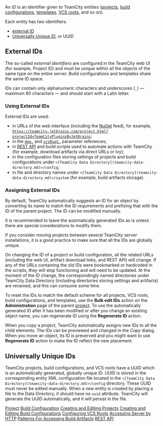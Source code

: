 [//]: # (title: Entity IDs)
[//]: # (auxiliary-id: Entity IDs;Identifier)

An _ID_ is an identifier given to TeamCity entities ([projects](project.md), [build configurations](managing-builds.md), [templates](build-configuration-template.md), [VCS roots](vcs-root.md), and so on).

Each entity has two identifiers:
* [external ID](#External+IDs)
* [Universally Unique ID](#Universally+Unique+IDs), or UUID

## External IDs

The so-called _external identifiers_ are configured in the TeamCity web UI (for example, Project ID) and must be unique within all the objects of the same type on the entire server. Build configurations and templates share the same ID space.

IDs can contain only alphanumeric characters and underscores (`_`) — maximum 80 characters — and should start with a Latin letter.

### Using External IDs

External IDs are used:
* in URLs of the web interface (including the [NuGet](nuget.md) feed), for example, [`https://teamcity.jetbrains.com/project.html?projectId=TeamCityPluginsByJetBrains`](https://teamcity.jetbrains.com/project.html?projectId=TeamCityPluginsByJetBrains);
* in the [`dep.`](predefined-build-parameters.md#Dependency+Parameters) and [`vcsRoot.`](predefined-build-parameters.md#VCS+Parameters) parameter references;
* in [REST API](https://www.jetbrains.com/help/teamcity/rest/teamcity-rest-api-documentation.html) and build scripts used to automate actions with TeamCity (for example, download artifacts via direct URLs or Ivy);
* in the configuration files storing settings of projects and build configurations under `<[TeamCity Data Directory](teamcity-data-directory.md)>/config`;
* in file and directory names under `<[TeamCity Data Directory](teamcity-data-directory.md)>/system` (for example, build artifacts storage).

 <anchor name="AssigningIDs"/>

### Assigning External IDs

By default, TeamCity automatically suggests an ID for an object by converting its name to match the ID requirements and prefixing that with the ID of the parent project. The ID can be modified manually.

It is recommended to leave the automatically generated IDs as is unless there are special considerations to modify them.

If you consider moving projects between several TeamCity server installations, it is a good practice to make sure that all the IDs are globally unique.

<note>

On changing the ID of a project or build configuration, all the related URLs (including the web UI, artifact download links, and REST API) will change. If any of the URLs containing the old IDs were bookmarked or hardcoded in the scripts, they will stop functioning and will need to be updated. At the moment of the ID change, the correspondingly named directories under TeamCity Data Directory (including directories storing settings and artifacts) are renamed, and this can consume some time.
</note>

To reset the IDs to match the default scheme for all projects, VCS roots, build configurations, and templates, use the __Bulk edit IDs__ action on the __Administration__ page of the parent [project](project.md). To use the automatically generated ID after it has been modified or after you change an existing object name, you can regenerate ID using the __Regenerate ID__ action.

When you copy a project, TeamCity automatically assigns new IDs to all the child elements. The IDs can be previewed and changed in the _Copy_ dialog. When you move an object, its ID is preserved and you might want to use __Regenerate ID__ action to make the ID reflect the new placement.

## Universally Unique IDs

TeamCity projects, build configurations, and VCS roots have a UUID which is an automatically generated, globally unique ID. UUID is stored in the corresponding entity XML configuration file located in the `<[TeamCity Data Directory](teamcity-data-directory.md)>/config` directory. These UUID must never be edited manually. When a new entity is created by placing a file to the Data Directory, it should have no `uuid` attribute. TeamCity will generate the UUID automatically, and it will persist in the file.

<!--[//]: # (Internal note. Do not delete. "Identifierd161e161.txt")-->    

<seealso>
        <category ref="concepts">
            <a href="project.md">Project</a>
            <a href="managing-builds.md">Build Configuration</a>
        </category>
        <category ref="admin-guide">
            <a href="creating-and-editing-projects.md">Creating and Editing Projects</a>
            <a href="creating-and-editing-build-configurations.md">Creating and Editing Build Configurations</a>
            <a href="configuring-vcs-roots.md">Configuring VCS Roots</a>
            <a href="accessing-server-by-http.md">Accessing Server by HTTP</a>
            <a href="patterns-for-accessing-build-artifacts.md">Patterns For Accessing Build Artifacts</a>
            <a href="https://www.jetbrains.com/help/teamcity/rest/teamcity-rest-api-documentation.html">REST API</a>
        </category>
</seealso>
